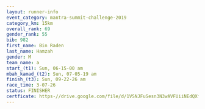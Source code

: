 ```yaml
---
layout: runner-info 
event_category: mantra-summit-challenge-2019 
category_km: 15km 
overall_rank: 69
gender_rank: 55
bib: 982
first_name: Bin Raden
last_name: Hamzah
gender: M
team_name: a
start_(t1): Sun, 06-15-00 am
mbah_kamad_(t2): Sun, 07-05-19 am
finish_(t3): Sun, 09-22-26 am
race_time: 3-07-26
status: FINISHER
certficate: https-//drive.google.com/file/d/1VSNJFuSesn3N3wAVFUiiNEdQXfnm-dlZ/view?usp=sharing
---
```

